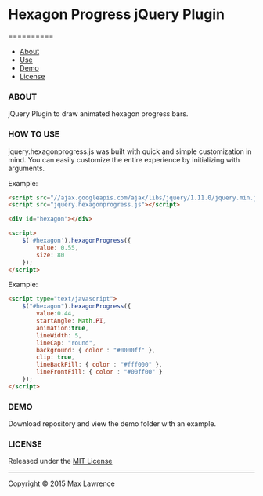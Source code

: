 # Hexagon Progress jQuery Plugin

==========

* [About](#about)
* [Use](#how-to-use)
* [Demo](#demo)
* [License](#license)

### ABOUT

jQuery Plugin to draw animated hexagon progress bars.

### HOW TO USE

jquery.hexagonprogress.js was built with quick and simple customization in mind. You can easily customize the entire experience by initializing with arguments. 

Example:
```html
<script src="//ajax.googleapis.com/ajax/libs/jquery/1.11.0/jquery.min.js"></script>
<script src="jquery.hexagonprogress.js"></script>

<div id="hexagon"></div>

<script>
    $('#hexagon').hexagonProgress({
        value: 0.55,
        size: 80
    });
</script>
```

Example:
```html
<script type="text/javascript">
    $("#hexagon").hexagonProgress({
        value:0.44,
        startAngle: Math.PI,
        animation:true,
        lineWidth: 5,
        lineCap: "round",
        background: { color : "#0000ff" },
        clip: true,
        lineBackFill: { color : "#fff000" },
        lineFrontFill: { color : "#00ff00" }
    });
</script>
```

### DEMO

Download repository and view the demo folder with an example.


### LICENSE

Released under the [MIT License](http://www.opensource.org/licenses/mit-license.php)

* * *

Copyright :copyright: 2015 Max Lawrence